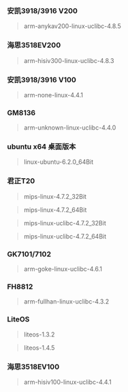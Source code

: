 ### 安凯3918/3916 V200
> arm-anykav200-linux-uclibc-4.8.5

### 海思3518EV200
> arm-hisiv300-linux-uclibc-4.8.3

### 安凯3918/3916 V100
> arm-none-linux-4.4.1

### GM8136
> arm-unknown-linux-uclibc-4.4.0

### ubuntu x64 桌面版本
> linux-ubuntu-6.2.0_64Bit

### 君正T20
> mips-linux-4.7.2_32Bit

> mips-linux-4.7.2_64Bit

> mips-linux-uclibc-4.7.2_32Bit

> mips-linux-uclibc-4.7.2_64Bit

### GK7101/7102
> arm-goke-linux-uclibc-4.6.1

### FH8812
> arm-fullhan-linux-uclibc-4.3.2

### LiteOS
> liteos-1.3.2

> liteos-1.4.5

### 海思3518EV100
> arm-hisiv100-linux-uclibc-4.4.1
